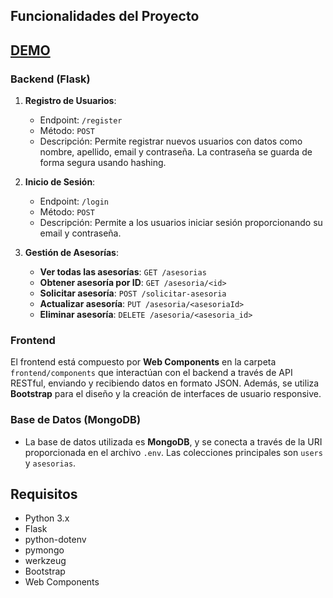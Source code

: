 ## Funcionalidades del Proyecto

## [DEMO](https://tutoriza.onrender.com/index.html)

### Backend (Flask)

1. **Registro de Usuarios**:
   - Endpoint: `/register`
   - Método: `POST`
   - Descripción: Permite registrar nuevos usuarios con datos como nombre, apellido, email y contraseña. La contraseña se guarda de forma segura usando hashing.

2. **Inicio de Sesión**:
   - Endpoint: `/login`
   - Método: `POST`
   - Descripción: Permite a los usuarios iniciar sesión proporcionando su email y contraseña.

3. **Gestión de Asesorías**:
   - **Ver todas las asesorías**: `GET /asesorias`
   - **Obtener asesoría por ID**: `GET /asesoria/<id>`
   - **Solicitar asesoría**: `POST /solicitar-asesoria`
   - **Actualizar asesoría**: `PUT /asesoria/<asesoriaId>`
   - **Eliminar asesoría**: `DELETE /asesoria/<asesoria_id>`

### Frontend

El frontend está compuesto por **Web Components** en la carpeta `frontend/components` que interactúan con el backend a través de API RESTful, enviando y recibiendo datos en formato JSON. Además, se utiliza **Bootstrap** para el diseño y la creación de interfaces de usuario responsive.

### Base de Datos (MongoDB)

- La base de datos utilizada es **MongoDB**, y se conecta a través de la URI proporcionada en el archivo `.env`. Las colecciones principales son `users` y `asesorias`.

## Requisitos

- Python 3.x
- Flask
- python-dotenv
- pymongo
- werkzeug
- Bootstrap
- Web Components
